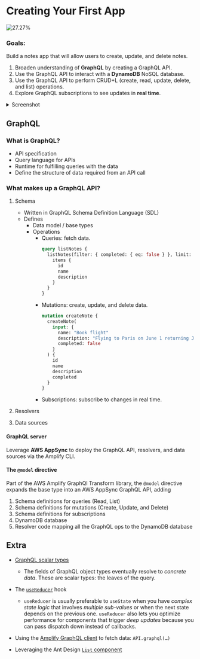 # Creating Your First App

![27.27%](https://progress-bar.dev/27/)

### Goals:

Build a notes app that will allow users to create, update, and delete notes.

1. Broaden understanding of **GraphQL** by creating a GraphQL API.
2. Use the GraphQL API to interact with a **DynamoDB** NoSQL database.
3. Use the GraphQL API to perform CRUD+L (create, read, update, delete, and list) operations.
4. Explore GraphQL subscriptions to see updates in **real time**.

<details><summary>Screenshot</summary>
<p>

![React_App](https://user-images.githubusercontent.com/511893/117550403-329b4780-b00e-11eb-94f1-f19dd5d2a67e.png)

</p>
</details>

## GraphQL

### What is GraphQL?

- API specification
- Query language for APIs
- Runtime for fulfilling queries with the data
- Define the structure of data required from an API call

### What makes up a GraphQL API?

1. Schema

   - Written in GraphQL Schema Definition Language (SDL)
   - Defines
     - Data model / base types
     - Operations
       - Queries: fetch data.
         ```graphql
         query listNotes {
           listNotes(filter: { completed: { eq: false } }, limit: 1) {
             items {
               id
               name
               description
             }
           }
         }
         ```
       - Mutations: create, update, and delete data.
         ```graphql
         mutation createNote {
           createNote(
             input: {
               name: "Book flight"
               description: "Flying to Paris on June 1 returning June 10"
               completed: false
             }
           ) {
             id
             name
             description
             completed
           }
         }
         ```
       - Subscriptions: subscribe to changes in real time.

2. Resolvers

3. Data sources

#### GraphQL server

Leverage **AWS AppSync** to deploy the GraphQL API, resolvers, and data sources via the Amplify CLI.

#### The `@model` directive

Part of the AWS Amplify GraphQl Transform library, the `@model` directive expands the base type into an AWS AppSync GraphQL API, adding

1. Schema definitions for queries (Read, List)
2. Schema definitions for mutations (Create, Update, and Delete)
3. Schema definitions for subscriptions
4. DynamoDB database
5. Resolver code mapping all the GraphQL ops to the DynamoDB database

## Extra

- [GraphQL scalar types]

  - The fields of GraphQL object types eventually resolve to _concrete data_. These are scalar types: the leaves of the query.

- The [`useReducer`] hook

  - `useReducer` is usually preferable to `useState` when you have _complex state logic_ that involves _multiple sub-values_ or when the next state depends on the previous one. `useReducer` also lets you optimize performance for components that trigger _deep updates_ because you can pass dispatch down instead of callbacks.

- Using the [Amplify GraphQL client] to fetch data: `API.graphql(…)`

- Leveraging the Ant Design [`List` component]

  [`list` component]: https://ant.design/components/list/
  [`usereducer`]: https://reactjs.org/docs/hooks-reference.html#usereducer
  [amplify graphql client]: https://docs.amplify.aws/lib/graphqlapi/query-data/q/platform/js
  [graphql scalar types]: https://graphql.org/learn/schema/#scalar-types
